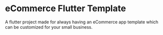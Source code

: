 # eCommerce Flutter Template

A flutter project made for always having an eCommerce app template which can be customized for your small business.
